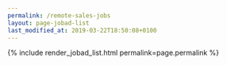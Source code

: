 ```yaml
---
permalink: /remote-sales-jobs
layout: page-jobad-list
last_modified_at: 2019-03-22T18:50:08+0100
---
```

{% include render_jobad_list.html permalink=page.permalink %}
